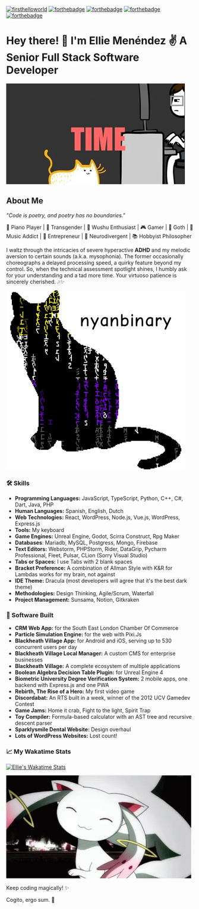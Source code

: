 [![firsthelloworld](https://time-since-hello-world-8cu87k2ds-eli-me.vercel.app/api)](https://time-since-hello-world-8cu87k2ds-eli-me.vercel.app/api)
[![forthebadge](https://forthebadge.com/images/badges/powered-by-black-magic.svg)](https://forthebadge.com)
[![forthebadge](https://forthebadge.com/images/badges/contains-technical-debt.svg)](https://forthebadge.com)
[![forthebadge](https://forthebadge.com/images/badges/powered-by-coffee.svg)](https://forthebadge.com)
[![forthebadge](https://forthebadge.com/images/badges/contains-cat-gifs.svg)](https://forthebadge.com)

# Hey there! 👋 I'm Ellie Menéndez :v: A Senior Full Stack Software Developer

![meow](meow.gif)

## About Me
_"Code is poetry, and poetry has no boundaries."_

🎹 Piano Player | 🌈 Transgender | 🥋 Wushu Enthusiast | 🎮 Gamer | 🤘 Goth | 🎵 Music Addict | 🚀 Entrepreneur | 🧠 Neurodivergent | 📚 Hobbyist Philosopher

I waltz through the intricacies of severe hyperactive **ADHD** and my melodic aversion to certain sounds (a.k.a. mysophonia). The former occasionally choreographs a delayed processing speed, a quirky feature beyond my control. So, when the technical assessment spotlight shines, I humbly ask for your understanding and a tad more time. Your virtuoso patience is sincerely cherished. 🎶✨

![nyanbinary](nyanbinary.gif)

### 🛠️ Skills
- **Programming Languages:** JavaScript, TypeScript, Python, C++, C#, Dart, Java, PHP
- **Human Languages:** Spanish, English, Dutch
- **Web Technologies:** React, WordPress, Node.js, Vue.js, WordPress, Express.js
- **Tools:** My keyboard
- **Game Engines:** Unreal Engine, Godot, Scirra Construct, Rpg Maker
- **Databases**: Mariadb, MySQL, Postgress, Mongo, Firebase
- **Text Editors:** Webstorm, PHPStorm, Rider, DataGrip, Pycharm Professional, Fleet, Pulsar, CLion (Sorry Visual Studio)
- **Tabs or Spaces:** I use Tabs with 2 blank spaces
- **Bracket Preference:** A combination of Allman Style with K&R for Lambdas works for my brain, not against
- **IDE Theme:** Dracula (most developers will agree that it's the best dark theme)
- **Methodologies:** Design Thinking, Agile/Scrum, Waterfall
- **Project Management:** Sunsama, Notion, Gitkraken

### 🚀 Software Built
- **CRM Web App:** for the South East London Chamber Of Commerce
- **Particle Simulation Engine:** for the web with Pixi.Js
- **Blackheath Village App:** for Android and iOS, serving up to 530 concurrent users per day
- **Blackheath Village Local Manager:** A custom CMS for enterprise businesses
- **Blackheath Village:** A complete ecosystem of multiple applications
- **Boolean Algebra Decision Table Plugin:** for Unreal Engine 4
- **Biometric University Degree Verification System:** 2 mobile apps, one backend with Express.js and one PWA
- **Rebirth, The Rise of a Hero:** My first video game
- **Discordabat:** An RTS built in a week, winner of the 2012 UCV Gamedev Contest
- **Game Jams:** Home it crab, Fight to the light, Spirit Trap
- **Toy Compiler:** Formula-based calculator with an AST tree and recursive descent parser
- **Sparklysmile Dental Website:** Design overhaul
- **Lots of WordPress Websites:** Lost count!

### :chart_with_upwards_trend: My Wakatime Stats
[![Ellie's Wakatime Stats](https://github-readme-stats.vercel.app/api/wakatime?username=ellie_me&theme=synthwave)](https://wakatime.com/@ellie_me)

![kyubey-madoka](kyubey-madoka.gif)

Keep coding magically! ✨

Cogito, ergo sum. 🤖
